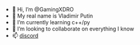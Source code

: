 - 👋 Hi, I’m @GamingXDRO
- 👀 My real name is Vladimir Putin
- 🌱 I’m currently learning c++/py
- 💞️ I’m looking to collaborate on everything I know
- 📫 [discord](https://dsc.bio/gamingxd)

<!---
GamingXDRO/GamingXDRO is a ✨ special ✨ repository because its `README.md` (this file) appears on your GitHub profile.
You can click the Preview link to take a look at your changes.
--->
